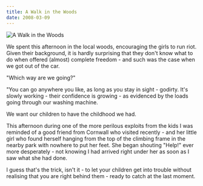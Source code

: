 ```yaml
---
title: A Walk in the Woods
date: 2008-03-09
---
```


![A Walk in the Woods](https://source.unsplash.com/s9CC2SKySJM/1600x900)

We spent this afternoon in the local woods, encouraging the girls to run riot. Given their background, it is hardly surprising that they don't know what to do when offered (almost) complete freedom - and such was the case when we got out of the car.

"Which way are we going?"

"You can go anywhere you like, as long as you stay in sight - godirty. It's slowly working - their confidence is growing - as evidenced by the loads going through our washing machine.

We want our children to have the childhood we had.

This afternoon during one of the more perilous exploits from the kids I was reminded of a good friend from Cornwall who visited recently - and her little girl who found herself hanging from the top of the climbing frame in the nearby park with nowhere to put her feet. She began shouting "Help!" ever more desperately - not knowing I had arrived right under her as soon as I saw what she had done.

I guess that's the trick, isn't it - to let your children get into trouble without realising that you are right behind them - ready to catch at the last moment.